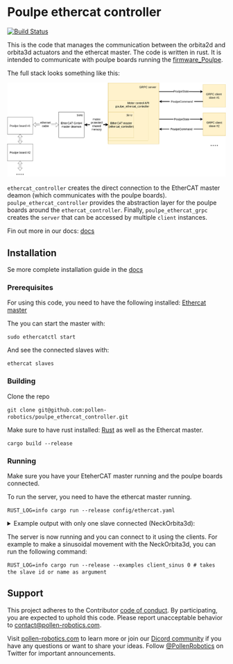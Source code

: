 # Poulpe ethercat controller

[![Build Status]][actions]

[Build Status]: https://img.shields.io/github/actions/workflow/status/pollen-robotics/poulpe_ethercat_controller/rust.yml?branch=develop
[actions]: https://github.com/pollen-robotics/poulpe_ethercat_controller/actions?query=branch%3Adevelop


This is the code that manages the communication between the orbita2d and orbita3d actuators and the ethercat master. The code is written in rust. It is intended to communicate with poulpe boards running the [firmware_Poulpe](https://github.com/pollen-robotics/firmware_Poulpe).

The full stack looks something like this:

<img src="docs/images/grpc_full_stack.png" width="900">

`ethercat_controller` creates the direct connection to the EtherCAT master deamon (which communicates with the poulpe boards). `poulpe_ethercat_controller` provides the abstraction layer for the poulpe boards around the `ethercat_controller`. Finally, `poulpe_ethercat_grpc` creates the `server` that can be accessed by multiple `client` instances.

Fin out more in our docs: [docs](docs/index.md)

## Installation

Se more complete installation guide in the [docs](docs/index.md)

### Prerequisites

For using this code, you need to have the following installed: [Ethercat master](https://gitlab.com/etherlab.org/ethercat)

The you can start the master with:
```shell
sudo ethercatctl start
```
And see the connected slaves with:
```shell
ethercat slaves
```

### Building

Clone the repo
```shell
git clone git@github.com:pollen-robotics/poulpe_ethercat_controller.git
```

Make sure to have rust installed: [Rust](https://www.rust-lang.org/tools/install) as well as the Ethercat master.


```shell
cargo build --release
```

### Running

Make sure you have your EteherCAT master running and the poulpe boards connected.

To run the server, you need to have the ethercat master running.

```shell
RUST_LOG=info cargo run --release config/ethercat.yaml
```

<details markdown="1"><summary>Example output with only one slave connected (NeckOrbita3d):</summary>

```shell
$ RUST_LOG=info cargo run --release config/ethercat.yaml

[2024-12-03T07:58:37Z INFO  ethercat_controller::ethercat_controller] Found 1 slaves
[2024-12-03T07:58:37Z INFO  ethercat_controller::ethercat_controller] Slave "NeckOrbita3d" at position 0
[2024-12-03T07:58:37Z INFO  server] Setup Slave 0...
[2024-12-03T07:58:37Z INFO  ethercat_controller::ethercat_controller] Master and all slaves operational!
[2024-12-03T07:58:37Z INFO  poulpe_ethercat_controller] Slave 0, inital state: SwitchOnDisabled
[2024-12-03T07:58:37Z INFO  poulpe_ethercat_controller] Slave 0, setup done! Current state: SwitchedOn
[2024-12-03T07:58:37Z INFO  server] Done!
[2024-12-03T07:58:37Z INFO  server] POULPE controller ready!
[2024-12-03T07:58:47Z INFO  ethercat_controller::ethercat_controller] EtherCAT loop: 913.37 Hz
...
```
</details>


The server is now running and you can connect to it using the clients. For example to make a sinusoidal movement with the NeckOrbita3d, you can run the following command:

```shell
RUST_LOG=info cargo run --release --examples client_sinus 0 # takes the slave id or name as argument
```


## Support

This project adheres to the Contributor [code of conduct](CODE_OF_CONDUCT.md). By participating, you are expected to uphold this code. Please report unacceptable behavior to [contact@pollen-robotics.com](mailto:contact@pollen-robotics.com).

Visit [pollen-robotics.com](https://pollen-robotics.com) to learn more or join our [Dicord community](https://discord.gg/vnYD6GAqJR) if you have any questions or want to share your ideas.
Follow [@PollenRobotics](https://twitter.com/pollenrobotics) on Twitter for important announcements.
